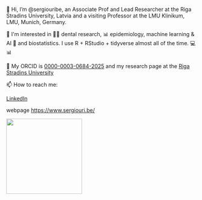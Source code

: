 👋 Hi, I’m @sergiouribe, an Associate Prof and Lead Researcher at the Riga Stradins University, Latvia and a visiting Professor at the LMU Klinikum, LMU, Munich, Germany.

👀 I'm interested in 🦷🔬 dental research, 📊 epidemiology, machine learning & AI 🤖 and biostatistics.  I use R + RStudio + tidyverse almost all of the time. 💻📊  

🔬 My ORCID is [0000-0003-0684-2025](https://orcid.org/0000-0003-0684-2025) and my research page at the [Riga Stradins University](https://science.rsu.lv/en/persons/sergio-e-uribe)

📫 How to reach me: 

 [LinkedIn](https://www.linkedin.com/in/sergiouribe/)
 
 webpage https://www.sergiouri.be/


<img height=200 align="center" src="https://github-readme-stats.vercel.app/api?username=sergiouribe&theme=transparent" />



<!---
sergiouribe/sergiouribe is a ✨ special ✨ repository because its `README.md` (this file) appears on your GitHub profile.
You can click the Preview link to take a look at your changes.
--->
